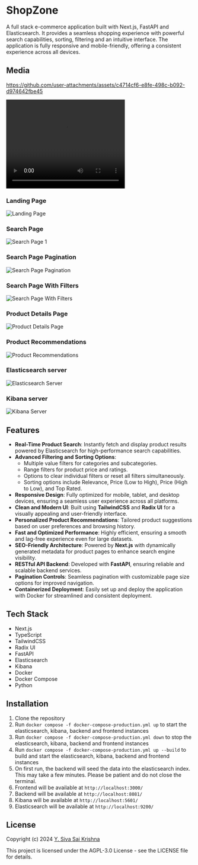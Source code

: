 # ShopZone

A full stack e-commerce application built with Next.js, FastAPI and Elasticsearch. It provides a seamless shopping experience with powerful search capabilities, sorting, filtering and an intuitive interface. The application is fully responsive and mobile-friendly, offering a consistent experience across all devices. 


## Media

https://github.com/user-attachments/assets/c4714cf6-e8fe-498c-b092-d974642fbe45


<video width="320" height="240" controls>
  <source src="./media/shopzone_demo.mp4" type="video/mp4">
</video>

### Landing Page
<img src="./media/landing_page.png" alt="Landing Page"/>

### Search Page
<img src="./media/search_page1.png" alt="Search Page 1"/>

### Search Page Pagination
<img src="./media/search_page2.png" alt="Search Page Pagination"/>

### Search Page With Filters
<img src="./media/search_with_filters.png" alt="Search Page With Filters"/>

### Product Details Page
<img src="./media/product_details.png" alt="Product Details Page"/>

### Product Recommendations
<img src="./media/product_recommendations.png" alt="Product Recommendations"/>

### Elasticsearch server
<img src="./media/elastic_search_server.png" alt="Elasticsearch Server"/>

### Kibana server
<img src="./media/kibana_server.png" alt="Kibana Server"/>


## Features

- **Real-Time Product Search**: Instantly fetch and display product results powered by Elasticsearch for high-performance search capabilities.  
- **Advanced Filtering and Sorting Options**:  
  - Multiple value filters for categories and subcategories.  
  - Range filters for product price and ratings.  
  - Options to clear individual filters or reset all filters simultaneously.  
  - Sorting options include Relevance, Price (Low to High), Price (High to Low), and Top Rated.  
- **Responsive Design**: Fully optimized for mobile, tablet, and desktop devices, ensuring a seamless user experience across all platforms.  
- **Clean and Modern UI**: Built using **TailwindCSS** and **Radix UI** for a visually appealing and user-friendly interface.  
- **Personalized Product Recommendations**: Tailored product suggestions based on user preferences and browsing history.  
- **Fast and Optimized Performance**: Highly efficient, ensuring a smooth and lag-free experience even for large datasets.  
- **SEO-Friendly Architecture**: Powered by **Next.js** with dynamically generated metadata for product pages to enhance search engine visibility.  
- **RESTful API Backend**: Developed with **FastAPI**, ensuring reliable and scalable backend services.  
- **Pagination Controls**: Seamless pagination with customizable page size options for improved navigation.  
- **Containerized Deployment**: Easily set up and deploy the application with Docker for streamlined and consistent deployment.  


## Tech Stack
- Next.js
- TypeScript
- TailwindCSS
- Radix UI
- FastAPI
- Elasticsearch
- Kibana
- Docker
- Docker Compose
- Python

## Installation

1. Clone the repository
2. Run `docker compose -f docker-compose-production.yml up` to start the elasticsearch, kibana, backend and frontend instances
3. Run `docker compose -f docker-compose-production.yml down` to stop the elasticsearch, kibana, backend and frontend instances
4. Run `docker compose -f docker-compose-production.yml up --build` to build and start the elasticsearch, kibana, backend and frontend instances
5. On first run, the backend will seed the data into the elasticsearch index. This may take a few minutes. Please be patient and do not close the terminal.
6. Frontend will be available at `http://localhost:3000/`
7. Backend will be available at `http://localhost:8081/`
8. Kibana will be available at `http://localhost:5601/`
9. Elasticsearch will be available at `http://localhost:9200/`



## License
Copyright (c) 2024 [Y. Siva Sai Krishna](https://github.com/ysskrishna)

This project is licensed under the AGPL-3.0 License - see the LICENSE file for details.
